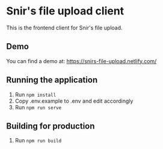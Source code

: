 # Snir's file upload client

This is the frontend client for Snir's file upload.

## Demo
You can find a demo at:
https://snirs-file-upload.netlify.com/

## Running the application

1. Run `npm install`
2. Copy .env.example to .env and edit accordingly
3. Run `npm run serve`

## Building for production

1. Run `npm run build`
